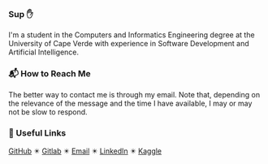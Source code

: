 ### Sup :hand:

I'm a student in the Computers and Informatics Engineering degree at the University of Cape Verde with experience in Software Development and Artificial Intelligence.

### :mailbox_with_mail: How to Reach Me

The better way to contact me is through my email. Note that, depending on the relevance of the message and the time I have available, I may or may not be slow to respond.

### :pushpin: Useful Links

[GitHub](https://github.com/anaximeno) ✴️ [Gitlab](https://gitlab.com/anaximeno) ✴️ [Email](mailto:anaximenobrito@gmail.com) ✴️ [LinkedIn](https://cv.linkedin.com/in/anaximeno/en) ✴️ [Kaggle](https://www.kaggle.com/anaxmenobrito)
